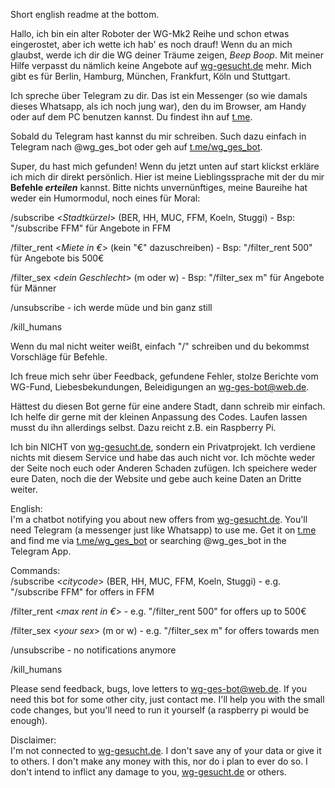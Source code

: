 Short english readme at the bottom.

Hallo, ich bin ein alter Roboter der WG-Mk2 Reihe und schon etwas eingerostet, aber ich wette ich hab' es noch drauf! 
Wenn du an mich glaubst, werde ich dir die WG deiner Träume zeigen, _Beep Boop_. Mit meiner Hilfe verpasst du nämlich 
keine Angebote auf [wg-gesucht.de]() mehr. Mich gibt es für Berlin, Hamburg, München, Frankfurt, 
Köln und Stuttgart.

Ich spreche über Telegram zu dir. Das ist ein Messenger (so wie damals dieses Whatsapp, als ich noch jung war), den du 
im Browser, am Handy oder auf dem PC benutzen kannst. Du findest ihn auf [t.me]().

Sobald du Telegram hast kannst du mir schreiben. Such dazu einfach in Telegram nach @wg_ges_bot oder geh auf 
[t.me/wg_ges_bot]().

Super, du hast mich gefunden! Wenn du jetzt unten auf start klickst erkläre ich mich dir direkt persönlich. Hier ist 
meine Lieblingssprache mit der du mir **Befehle _erteilen_** kannst. Bitte nichts unvernünftiges, meine Baureihe hat weder 
ein Humormodul, noch eines für Moral:


/subscribe <_Stadtkürzel_> (BER, HH, MUC, FFM, Koeln, Stuggi) - Bsp: "/subscribe FFM" für Angebote in FFM

/filter_rent <_Miete in €_> (kein "€" dazuschreiben) - Bsp: "/filter_rent 500" für Angebote bis 500€

/filter_sex <_dein Geschlecht_> (m oder w) - Bsp: "/filter_sex m" für Angebote für Männer

/unsubscribe - ich werde müde und bin ganz still

/kill_humans

Wenn du mal nicht weiter weißt, einfach "/" schreiben und du bekommst Vorschläge für Befehle.

Ich freue mich sehr über Feedback, gefundene Fehler, stolze Berichte vom WG-Fund, Liebesbekundungen, Beleidigungen an 
[wg-ges-bot@web.de]().

Hättest du diesen Bot gerne für eine andere Stadt, dann schreib mir einfach. Ich helfe dir gerne mit der kleinen 
Anpassung des Codes. Laufen lassen musst du ihn allerdings selbst. Dazu reicht z.B. ein Raspberry Pi.

Ich bin NICHT von [wg-gesucht.de](), sondern ein Privatprojekt. Ich verdiene nichts mit diesem Service und habe das auch
nicht vor. Ich möchte weder der Seite noch euch oder Anderen Schaden zufügen. Ich speichere weder eure Daten, noch die
der Website und gebe auch keine Daten an Dritte weiter.

English:  
I'm a chatbot notifying you about new offers from [wg-gesucht.de](). You'll need Telegram (a messenger just like 
Whatsapp) to use me. Get it on [t.me]() and find me via [t.me/wg_ges_bot]() or searching @wg_ges_bot in the Telegram App.

Commands:  
/subscribe <_citycode_> (BER, HH, MUC, FFM, Koeln, Stuggi) - e.g. "/subscribe FFM" for offers in FFM

/filter_rent <_max rent in €_> - e.g. "/filter_rent 500" for offers up to 500€

/filter_sex <_your sex_> (m or w) - e.g. "/filter_sex m" for offers towards men

/unsubscribe - no notifications anymore

/kill_humans

Please send feedback, bugs, love letters to [wg-ges-bot@web.de](). If you need this bot for some other city, just contact
me. I'll help you with the small code changes, but you'll need to run it yourself (a raspberry pi would be enough).

Disclaimer:  
I'm not connected to [wg-gesucht.de](). I don't save any of your data or give it to others. I don't make any money with 
this, nor do i plan to ever do so. I don't intend to inflict any damage to you, [wg-gesucht.de]() or others.
